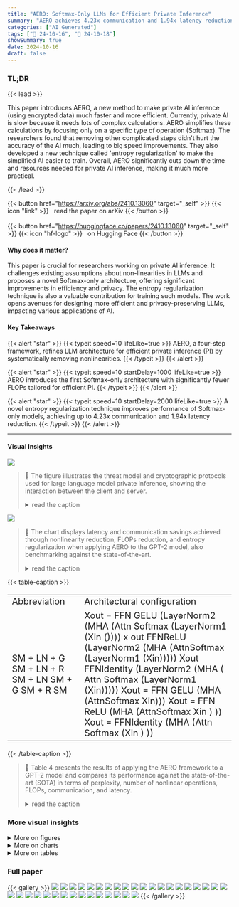 ```yaml
---
title: "AERO: Softmax-Only LLMs for Efficient Private Inference"
summary: "AERO achieves 4.23x communication and 1.94x latency reduction in private AI inference by developing a Softmax-only LLM architecture with novel entropy regularization."
categories: ["AI Generated"]
tags: ["🔖 24-10-16", "🤗 24-10-18"]
showSummary: true
date: 2024-10-16
draft: false
---
```


### TL;DR


{{< lead >}}

This paper introduces AERO, a new method to make private AI inference (using encrypted data) much faster and more efficient.  Currently, private AI is slow because it needs lots of complex calculations. AERO simplifies these calculations by focusing only on a specific type of operation (Softmax).  The researchers found that removing other complicated steps didn't hurt the accuracy of the AI much, leading to big speed improvements.  They also developed a new technique called 'entropy regularization' to make the simplified AI easier to train.  Overall, AERO significantly cuts down the time and resources needed for private AI inference, making it much more practical.

{{< /lead >}}


{{< button href="https://arxiv.org/abs/2410.13060" target="_self" >}}
{{< icon "link" >}} &nbsp; read the paper on arXiv
{{< /button >}}
<br><br>
{{< button href="https://huggingface.co/papers/2410.13060" target="_self" >}}
{{< icon "hf-logo" >}} &nbsp; on Hugging Face
{{< /button >}}

#### Why does it matter?
This paper is crucial for researchers working on private AI inference.  It challenges existing assumptions about non-linearities in LLMs and proposes a novel Softmax-only architecture, offering significant improvements in efficiency and privacy. The entropy regularization technique is also a valuable contribution for training such models.  The work opens avenues for designing more efficient and privacy-preserving LLMs, impacting various applications of AI.
#### Key Takeaways

{{< alert "star" >}}
{{< typeit speed=10 lifeLike=true >}} AERO, a four-step framework, refines LLM architecture for efficient private inference (PI) by systematically removing nonlinearities. {{< /typeit >}}
{{< /alert >}}

{{< alert "star" >}}
{{< typeit speed=10 startDelay=1000 lifeLike=true >}} AERO introduces the first Softmax-only architecture with significantly fewer FLOPs tailored for efficient PI. {{< /typeit >}}
{{< /alert >}}

{{< alert "star" >}}
{{< typeit speed=10 startDelay=2000 lifeLike=true >}} A novel entropy regularization technique improves performance of Softmax-only models, achieving up to 4.23x communication and 1.94x latency reduction. {{< /typeit >}}
{{< /alert >}}

------
#### Visual Insights



![](figures/figures_3_0.png)

> 🔼 The figure illustrates the threat model and cryptographic protocols used for large language model private inference, showing the interaction between the client and server.
> <details>
> <summary>read the caption</summary>
> Figure 2: An illustration of threat model and cryptographic protocols used for LLM private inference.
> </details>





![](charts/charts_2_0.png)

> 🔼 The chart displays latency and communication savings achieved through nonlinearity reduction, FLOPs reduction, and entropy regularization when applying AERO to the GPT-2 model, also benchmarking against the state-of-the-art.
> <details>
> <summary>read the caption</summary>
> Figure 1: Latency and communication savings through nonlinearity and FLOPs reduction steps when AERO is applied on GPT-2, and trained from scratch on CodeParrot dataset. Further, we benchmark AERO against the SOTA He & Hofmann (2024) at iso-latency points. See Table 4 for a detail analysis.
> </details>





{{< table-caption >}}
<br><table id='3' style='font-size:20px'><tr><td>Abbreviation</td><td>Architectural configuration</td></tr><tr><td>SM + LN + G SM + LN + R SM + LN SM + G SM + R SM</td><td>Xout = FFN GELU (LayerNorm2 (MHA (Attn Softmax (LayerNorm1 (Xin ()))) x out FFNReLU (LayerNorm2 (MHA (AttnSoftmax (LayerNorm1 (Xin))))) Xout FFNIdentity (LayerNorm2 (MHA ( Attn Softmax (LayerNorm1 (Xin))))) Xout = FFN GELU (MHA (AttnSoftmax Xin))) Xout = FFN ReLU (MHA (AttnSoftmax Xin ) )) Xout = FFNIdentity (MHA (Attn Softmax (Xin ) ))</td></tr></table>{{< /table-caption >}}

> 🔼 Table 4 presents the results of applying the AERO framework to a GPT-2 model and compares its performance against the state-of-the-art (SOTA) in terms of perplexity, number of nonlinear operations, FLOPs, communication, and latency.
> <details>
> <summary>read the caption</summary>
> Table 4: Results, and comparison against SOTA (He & Hofmann, 2024), when GPT-2 (L=12, H=12, d=768) model is trained from scratch on CodeParrot (Face) dataset with context length 128.
> </details>



### More visual insights

<details>
<summary>More on figures
</summary>


![](figures/figures_5_0.png)

> 🔼 Figure 4 shows the layerwise and global learnable negative slopes for leaky ReLU in the feed-forward network (FFN) of a LayerNorm-free GPT-2 model during training, demonstrating a convergence towards zero.
> <details>
> <summary>read the caption</summary>
> Figure 4: Learnable negative slope for leaky ReLU in the FFN of LN-free GPT-2. (a) Layerwise slopes and (b) global slope, both converge toward zero during training, indicating a preference for zero negative slope in LN-free architectures.
> </details>



![](figures/figures_7_0.png)

> 🔼 The figure shows the layerwise mean entropy across different layers in a softmax only GPT-2 model trained with weight normalization, spectral normalization, or scaled FFN outputs.
> <details>
> <summary>read the caption</summary>
> Figure 7: Mitigating entropy collapse in the deeper layers of a softmax-only GPT-2 model by employing weight or spectral normalization in FFN, or by appropriately scaling FFN block outputs.
> </details>



![](figures/figures_8_0.png)

> 🔼 Figure 8 illustrates the four-step AERO framework for optimizing transformer-based LLMs for private inference by reducing nonlinearities and FLOPs, and incorporating entropy regularization.
> <details>
> <summary>read the caption</summary>
> Figure 8: Overview of the proposed AERO method for reducing nonlinearities and FLOPs in transformer-based LLMs for efficient PI. The bottom of the figure shows the evolution of entropy in the attention mechanism and its distribution across attention heads.
> </details>



![](figures/figures_21_0.png)

> 🔼 Figure 1 shows the latency and communication savings achieved by applying AERO to GPT-2, trained from scratch on the CodeParrot dataset, and compared against the state-of-the-art.
> <details>
> <summary>read the caption</summary>
> Figure 1: Latency and communication savings through nonlinearity and FLOPs reduction steps when AERO is applied on GPT-2, and trained from scratch on CodeParrot dataset. Further, we benchmark AERO against the SOTA He & Hofmann (2024) at iso-latency points. See Table 4 for a detail analysis.
> </details>



</details>



<details>
<summary>More on charts
</summary>


![](charts/charts_4_0.png "🔼 Figure 3: (a) The fraction of attention heads distributed across different entropy ranges, and (b) evaluation loss for GPT-2 (small) models with fewer nonlinearities, when trained from scratch on CodeParrot dataset.")

> 🔼 Figure 3 shows the headwise entropy distribution and the loss curve for GPT-2 small models trained with different nonlinearity configurations.
> <details>
> <summary>read the caption</summary>
> Figure 3: (a) The fraction of attention heads distributed across different entropy ranges, and (b) evaluation loss for GPT-2 (small) models with fewer nonlinearities, when trained from scratch on CodeParrot dataset.
> </details>


![](charts/charts_5_0.png "🔼 Figure 1: Latency and communication savings through nonlinearity and FLOPs reduction steps when AERO is applied on GPT-2, and trained from scratch on CodeParrot dataset. Further, we benchmark AERO against the SOTA He & Hofmann (2024) at iso-latency points. See Table 4 for a detail analysis.")

> 🔼 The chart displays the latency and communication reductions achieved by AERO at different stages of optimization, benchmarked against the state-of-the-art.
> <details>
> <summary>read the caption</summary>
> Figure 1: Latency and communication savings through nonlinearity and FLOPs reduction steps when AERO is applied on GPT-2, and trained from scratch on CodeParrot dataset. Further, we benchmark AERO against the SOTA He & Hofmann (2024) at iso-latency points. See Table 4 for a detail analysis.
> </details>


![](charts/charts_6_0.png "🔼 Figure 1: Latency and communication savings through nonlinearity and FLOPs reduction steps when AERO is applied on GPT-2, and trained from scratch on CodeParrot dataset. Further, we benchmark AERO against the SOTA He & Hofmann (2024) at iso-latency points. See Table 4 for a detail analysis.")

> 🔼 The chart displays latency and communication savings achieved by applying AERO to GPT-2, and compares its performance against the state-of-the-art.
> <details>
> <summary>read the caption</summary>
> Figure 1: Latency and communication savings through nonlinearity and FLOPs reduction steps when AERO is applied on GPT-2, and trained from scratch on CodeParrot dataset. Further, we benchmark AERO against the SOTA He & Hofmann (2024) at iso-latency points. See Table 4 for a detail analysis.
> </details>


![](charts/charts_9_0.png "🔼 Figure 9: While normalizing weights or scaling outputs in the FFN of Softmax-only (GPT-2) model prevents entropy collapse, our proposed entropy regularization effectively mitigates entropic overload.")

> 🔼 The chart displays the percentage of attention heads distributed across different entropy ranges for various Softmax-only model configurations, highlighting the effectiveness of entropy regularization in preventing entropic overload.
> <details>
> <summary>read the caption</summary>
> Figure 9: While normalizing weights or scaling outputs in the FFN of Softmax-only (GPT-2) model prevents entropy collapse, our proposed entropy regularization effectively mitigates entropic overload.
> </details>


![](charts/charts_10_0.png "🔼 Figure 1: Latency and communication savings through nonlinearity and FLOPs reduction steps when AERO is applied on GPT-2, and trained from scratch on CodeParrot dataset. Further, we benchmark AERO against the SOTA He & Hofmann (2024) at iso-latency points. See Table 4 for a detail analysis.")

> 🔼 The chart displays the latency and communication savings achieved by applying AERO to GPT-2, trained on the CodeParrot dataset, and compares its performance against the state-of-the-art at iso-latency points.
> <details>
> <summary>read the caption</summary>
> Figure 1: Latency and communication savings through nonlinearity and FLOPs reduction steps when AERO is applied on GPT-2, and trained from scratch on CodeParrot dataset. Further, we benchmark AERO against the SOTA He & Hofmann (2024) at iso-latency points. See Table 4 for a detail analysis.
> </details>


![](charts/charts_10_1.png "🔼 Figure 10: Headwise entropy distribution in the SM(t) + ScFuFFN GPT-2 model (L=12, H=12, d=768) when entropy regularization is applied with varying threshold margin, controlled by hyperparameter γ.")

> 🔼 The figure shows the headwise entropy distribution in the Softmax-only GPT-2 model with entropy regularization applied using varying threshold margins controlled by the hyperparameter γ.
> <details>
> <summary>read the caption</summary>
> Figure 10: Headwise entropy distribution in the SM(t) + ScFuFFN GPT-2 model (L=12, H=12, d=768) when entropy regularization is applied with varying threshold margin, controlled by hyperparameter γ.
> </details>


![](charts/charts_23_0.png "🔼 Figure 1: Latency and communication savings through nonlinearity and FLOPs reduction steps when AERO is applied on GPT-2, and trained from scratch on CodeParrot dataset. Further, we benchmark AERO against the SOTA He & Hofmann (2024) at iso-latency points. See Table 4 for a detail analysis.")

> 🔼 The chart illustrates the latency and communication savings achieved by applying AERO to GPT-2, along with a comparison against state-of-the-art methods at iso-latency points.
> <details>
> <summary>read the caption</summary>
> Figure 1: Latency and communication savings through nonlinearity and FLOPs reduction steps when AERO is applied on GPT-2, and trained from scratch on CodeParrot dataset. Further, we benchmark AERO against the SOTA He & Hofmann (2024) at iso-latency points. See Table 4 for a detail analysis.
> </details>


![](charts/charts_24_0.png "🔼 Figure 12: Evolution of Layerwise entropy when GPT-2 (L=12, H=12, d=768) models with various nonlinearity configurations are trained from scratch on CodeParrot dataset.")

> 🔼 The chart displays the evolution of layerwise entropy across different GPT-2 model configurations with varying nonlinearities during training.
> <details>
> <summary>read the caption</summary>
> Figure 12: Evolution of Layerwise entropy when GPT-2 (L=12, H=12, d=768) models with various nonlinearity configurations are trained from scratch on CodeParrot dataset.
> </details>


![](charts/charts_24_1.png "🔼 Figure 12: Evolution of Layerwise entropy when GPT-2 (L=12, H=12, d=768) models with various nonlinearity configurations are trained from scratch on CodeParrot dataset.")

> 🔼 The chart displays the evolution of layer-wise entropy in GPT-2 models with different nonlinearity configurations during training on the CodeParrot dataset.
> <details>
> <summary>read the caption</summary>
> Figure 12: Evolution of Layerwise entropy when GPT-2 (L=12, H=12, d=768) models with various nonlinearity configurations are trained from scratch on CodeParrot dataset.
> </details>


![](charts/charts_24_2.png "🔼 Figure 12: Evolution of Layerwise entropy when GPT-2 (L=12, H=12, d=768) models with various nonlinearity configurations are trained from scratch on CodeParrot dataset.")

> 🔼 The chart displays the layerwise mean entropy evolution across various GPT-2 model configurations trained on the CodeParrot dataset during different stages of training.
> <details>
> <summary>read the caption</summary>
> Figure 12: Evolution of Layerwise entropy when GPT-2 (L=12, H=12, d=768) models with various nonlinearity configurations are trained from scratch on CodeParrot dataset.
> </details>


![](charts/charts_24_3.png "🔼 Figure 12: Evolution of Layerwise entropy when GPT-2 (L=12, H=12, d=768) models with various nonlinearity configurations are trained from scratch on CodeParrot dataset.")

> 🔼 The chart displays the evolution of layerwise entropy for different GPT-2 model configurations during training on the CodeParrot dataset.
> <details>
> <summary>read the caption</summary>
> Figure 12: Evolution of Layerwise entropy when GPT-2 (L=12, H=12, d=768) models with various nonlinearity configurations are trained from scratch on CodeParrot dataset.
> </details>


![](charts/charts_24_4.png "🔼 Figure 12: Evolution of Layerwise entropy when GPT-2 (L=12, H=12, d=768) models with various nonlinearity configurations are trained from scratch on CodeParrot dataset.")

> 🔼 The chart displays the evolution of layerwise entropy across different GPT-2 model configurations with varying nonlinearities during training on the CodeParrot dataset.
> <details>
> <summary>read the caption</summary>
> Figure 12: Evolution of Layerwise entropy when GPT-2 (L=12, H=12, d=768) models with various nonlinearity configurations are trained from scratch on CodeParrot dataset.
> </details>


![](charts/charts_24_5.png "🔼 Figure 12: Evolution of Layerwise entropy when GPT-2 (L=12, H=12, d=768) models with various nonlinearity configurations are trained from scratch on CodeParrot dataset.")

> 🔼 The chart displays the evolution of layerwise entropy across different GPT-2 model configurations with varying nonlinearities during training.
> <details>
> <summary>read the caption</summary>
> Figure 12: Evolution of Layerwise entropy when GPT-2 (L=12, H=12, d=768) models with various nonlinearity configurations are trained from scratch on CodeParrot dataset.
> </details>


![](charts/charts_25_0.png "🔼 Figure 1: Latency and communication savings through nonlinearity and FLOPs reduction steps when AERO is applied on GPT-2, and trained from scratch on CodeParrot dataset. Further, we benchmark AERO against the SOTA He & Hofmann (2024) at iso-latency points. See Table 4 for a detail analysis.")

> 🔼 The chart displays the latency and communication savings achieved by applying AERO to GPT-2 model, comparing its performance against the state-of-the-art methods at iso-latency points.
> <details>
> <summary>read the caption</summary>
> Figure 1: Latency and communication savings through nonlinearity and FLOPs reduction steps when AERO is applied on GPT-2, and trained from scratch on CodeParrot dataset. Further, we benchmark AERO against the SOTA He & Hofmann (2024) at iso-latency points. See Table 4 for a detail analysis.
> </details>


![](charts/charts_25_1.png "🔼 Figure 1: Latency and communication savings through nonlinearity and FLOPs reduction steps when AERO is applied on GPT-2, and trained from scratch on CodeParrot dataset. Further, we benchmark AERO against the SOTA He & Hofmann (2024) at iso-latency points. See Table 4 for a detail analysis.")

> 🔼 The chart displays the latency and communication savings achieved by applying AERO to GPT-2 model trained on CodeParrot dataset, comparing against the state-of-the-art He & Hofmann (2024) at iso-latency points.
> <details>
> <summary>read the caption</summary>
> Figure 1: Latency and communication savings through nonlinearity and FLOPs reduction steps when AERO is applied on GPT-2, and trained from scratch on CodeParrot dataset. Further, we benchmark AERO against the SOTA He & Hofmann (2024) at iso-latency points. See Table 4 for a detail analysis.
> </details>


![](charts/charts_27_0.png "🔼 Figure 1: Latency and communication savings through nonlinearity and FLOPs reduction steps when AERO is applied on GPT-2, and trained from scratch on CodeParrot dataset. Further, we benchmark AERO against the SOTA He & Hofmann (2024) at iso-latency points. See Table 4 for a detail analysis.")

> 🔼 The chart displays the latency and communication reduction achieved by applying AERO on GPT-2 model trained on CodeParrot dataset, along with a comparison against the state-of-the-art.
> <details>
> <summary>read the caption</summary>
> Figure 1: Latency and communication savings through nonlinearity and FLOPs reduction steps when AERO is applied on GPT-2, and trained from scratch on CodeParrot dataset. Further, we benchmark AERO against the SOTA He & Hofmann (2024) at iso-latency points. See Table 4 for a detail analysis.
> </details>


![](charts/charts_28_0.png "🔼 Figure 16: Head-wise entropy distribution in the Softmax-only GPT-2 model (L=12, H=12, d=768) with earlier FFNs intact and deeper FFNs pruned, trained from scratch on the CodeParrot dataset.")

> 🔼 The chart displays the headwise entropy distribution in the Softmax-only GPT-2 model with varying numbers of pruned deeper FFNs, illustrating the impact of FFN pruning on entropy.
> <details>
> <summary>read the caption</summary>
> Figure 16: Head-wise entropy distribution in the Softmax-only GPT-2 model (L=12, H=12, d=768) with earlier FFNs intact and deeper FFNs pruned, trained from scratch on the CodeParrot dataset.
> </details>


![](charts/charts_29_0.png "🔼 Figure 6: Training collapses in softmax-only GPT-2 model.")

> 🔼 The chart displays the rapid increase in NaN values and the entropy distribution across layers of a Softmax-only GPT-2 model during training, highlighting training instability issues.
> <details>
> <summary>read the caption</summary>
> Figure 6: Training collapses in softmax-only GPT-2 model.
> </details>


![](charts/charts_29_1.png "🔼 Figure 12: Evolution of Layerwise entropy when GPT-2 (L=12, H=12, d=768) models with various nonlinearity configurations are trained from scratch on CodeParrot dataset.")

> 🔼 The chart displays the evolution of layer-wise entropy for different GPT-2 model configurations during training, highlighting the impact of various nonlinearities.
> <details>
> <summary>read the caption</summary>
> Figure 12: Evolution of Layerwise entropy when GPT-2 (L=12, H=12, d=768) models with various nonlinearity configurations are trained from scratch on CodeParrot dataset.
> </details>


![](charts/charts_29_2.png "🔼 Figure 12: Evolution of Layerwise entropy when GPT-2 (L=12, H=12, d=768) models with various nonlinearity configurations are trained from scratch on CodeParrot dataset.")

> 🔼 The chart displays the evolution of layerwise entropy across various GPT-2 model configurations with different nonlinearities during training.
> <details>
> <summary>read the caption</summary>
> Figure 12: Evolution of Layerwise entropy when GPT-2 (L=12, H=12, d=768) models with various nonlinearity configurations are trained from scratch on CodeParrot dataset.
> </details>


![](charts/charts_29_3.png "🔼 Figure 12: Evolution of Layerwise entropy when GPT-2 (L=12, H=12, d=768) models with various nonlinearity configurations are trained from scratch on CodeParrot dataset.")

> 🔼 The chart displays the evolution of layerwise entropy across different GPT-2 model configurations during training.
> <details>
> <summary>read the caption</summary>
> Figure 12: Evolution of Layerwise entropy when GPT-2 (L=12, H=12, d=768) models with various nonlinearity configurations are trained from scratch on CodeParrot dataset.
> </details>


![](charts/charts_29_4.png "🔼 Figure 1: Latency and communication savings through nonlinearity and FLOPs reduction steps when AERO is applied on GPT-2, and trained from scratch on CodeParrot dataset. Further, we benchmark AERO against the SOTA He & Hofmann (2024) at iso-latency points. See Table 4 for a detail analysis.")

> 🔼 The chart displays the latency and communication reductions achieved by AERO at different stages of optimization compared to the state-of-the-art.
> <details>
> <summary>read the caption</summary>
> Figure 1: Latency and communication savings through nonlinearity and FLOPs reduction steps when AERO is applied on GPT-2, and trained from scratch on CodeParrot dataset. Further, we benchmark AERO against the SOTA He & Hofmann (2024) at iso-latency points. See Table 4 for a detail analysis.
> </details>


![](charts/charts_30_0.png "🔼 Figure 18. Headwise entropy distribution in the SM(t) + ScFuFFN GPT-2 model (L=12, H=12, d=768) when entropy regularization is applied with varying threshold margin, controlled by hyperparameter γ.")

> 🔼 The chart shows the impact of the hyperparameter γ on the headwise entropy distribution in the Softmax-only GPT-2 model with entropy regularization.
> <details>
> <summary>read the caption</summary>
> Figure 18. Headwise entropy distribution in the SM(t) + ScFuFFN GPT-2 model (L=12, H=12, d=768) when entropy regularization is applied with varying threshold margin, controlled by hyperparameter γ.
> </details>


![](charts/charts_30_1.png "🔼 Figure 12: Evolution of Layerwise entropy when GPT-2 (L=12, H=12, d=768) models with various nonlinearity configurations are trained from scratch on CodeParrot dataset.")

> 🔼 The chart displays the evolution of layer-wise entropy in GPT-2 models with different nonlinearities during training on the CodeParrot dataset.
> <details>
> <summary>read the caption</summary>
> Figure 12: Evolution of Layerwise entropy when GPT-2 (L=12, H=12, d=768) models with various nonlinearity configurations are trained from scratch on CodeParrot dataset.
> </details>


![](charts/charts_30_2.png "🔼 Figure 12: Evolution of Layerwise entropy when GPT-2 (L=12, H=12, d=768) models with various nonlinearity configurations are trained from scratch on CodeParrot dataset.")

> 🔼 The chart displays the evolution of layer-wise entropy across different GPT-2 model configurations trained without non-linearities on the CodeParrot dataset.
> <details>
> <summary>read the caption</summary>
> Figure 12: Evolution of Layerwise entropy when GPT-2 (L=12, H=12, d=768) models with various nonlinearity configurations are trained from scratch on CodeParrot dataset.
> </details>


![](charts/charts_30_3.png "🔼 Figure 12: Evolution of Layerwise entropy when GPT-2 (L=12, H=12, d=768) models with various nonlinearity configurations are trained from scratch on CodeParrot dataset.")

> 🔼 The chart displays the mean entropy evolution across layers of GPT-2 models trained from scratch with different nonlinearity configurations on the CodeParrot dataset.
> <details>
> <summary>read the caption</summary>
> Figure 12: Evolution of Layerwise entropy when GPT-2 (L=12, H=12, d=768) models with various nonlinearity configurations are trained from scratch on CodeParrot dataset.
> </details>


![](charts/charts_30_4.png "🔼 Figure 12: Evolution of Layerwise entropy when GPT-2 (L=12, H=12, d=768) models with various nonlinearity configurations are trained from scratch on CodeParrot dataset.")

> 🔼 The chart displays the evolution of layerwise entropy across different GPT-2 model configurations with varying nonlinearities during training.
> <details>
> <summary>read the caption</summary>
> Figure 12: Evolution of Layerwise entropy when GPT-2 (L=12, H=12, d=768) models with various nonlinearity configurations are trained from scratch on CodeParrot dataset.
> </details>


![](charts/charts_32_0.png "🔼 Figure 1: Latency and communication savings through nonlinearity and FLOPs reduction steps when AERO is applied on GPT-2, and trained from scratch on CodeParrot dataset. Further, we benchmark AERO against the SOTA He & Hofmann (2024) at iso-latency points. See Table 4 for a detail analysis.")

> 🔼 The chart displays the latency and communication reduction achieved by AERO across various stages of optimization, comparing its performance against the state-of-the-art.
> <details>
> <summary>read the caption</summary>
> Figure 1: Latency and communication savings through nonlinearity and FLOPs reduction steps when AERO is applied on GPT-2, and trained from scratch on CodeParrot dataset. Further, we benchmark AERO against the SOTA He & Hofmann (2024) at iso-latency points. See Table 4 for a detail analysis.
> </details>


![](charts/charts_33_0.png "🔼 Figure 21: FLOPs breakdown in Pythia models for a single forward pass: Similar to GPT-2 models (see Figure 20), FLOPs are dominated by FFN operations up to a context length of 4K, except for smaller models where FFN operations dominate up to 2K (Percentage on top of each bar represents the proportion of FFN FLOPs).")

> 🔼 The chart displays the distribution of FLOPs between attention and FFN sub-blocks in Pythia models across different context lengths.
> <details>
> <summary>read the caption</summary>
> Figure 21: FLOPs breakdown in Pythia models for a single forward pass: Similar to GPT-2 models (see Figure 20), FLOPs are dominated by FFN operations up to a context length of 4K, except for smaller models where FFN operations dominate up to 2K (Percentage on top of each bar represents the proportion of FFN FLOPs).
> </details>


</details>



<details>
<summary>More on tables
</summary>


{{< table-caption >}}
<table id='12' style='font-size:14px'><tr><td></td><td>WNorm</td><td>SNorm</td><td>Scaled</td></tr><tr><td>Eval PPL</td><td>3.640</td><td>3.624</td><td>3.478</td></tr></table>{{< /table-caption >}}
> 🔼 {{ table.description }}
> <details>
> <summary>read the caption</summary>
> {{ table.caption }}
> </details>


> Table 4 presents the results of applying the AERO framework to the GPT-2 language model, comparing its performance against the state-of-the-art (SOTA) in terms of perplexity (PPL), number of nonlinear operations, FLOPs, communication (Comm.), and latency (Lat.).


{{< table-caption >}}
<table id='2' style='font-size:16px'><tr><td rowspan="2">Network Arch.</td><td rowspan="2">PPL</td><td rowspan="2"></td><td rowspan="2">#Nonlinear Ops</td><td colspan="2">#FLOPs</td><td rowspan="2">Comm. (GB)</td><td rowspan="2">Lat. (min.)</td><td colspan="2">Savings</td></tr><tr><td>FFN</td><td>Attn.</td><td>Comm.</td><td>Lat.</td></tr><tr><td rowspan="2">Baseline</td><td>SM + LN + G</td><td>2.69</td><td>SM:144 x R 128x128 LN:24 x R128x768 G:12 x R128x3072</td><td>14.5B</td><td>7.7B</td><td>25.32</td><td>8.21</td><td>1x</td><td>1x</td></tr><tr><td>SM + LN + R</td><td>2.76</td><td>SM:144 X R 128x128 LN:24 x R 128x768 R:12 x R128x3072</td><td>14.5B</td><td>7.7B</td><td>9.44</td><td>6.06</td><td>2.68x</td><td>1.35x</td></tr><tr><td rowspan="3">SOTA</td><td>SM + ScFFN</td><td>4.00</td><td>SM:144 x R128x128 LN: 1 xR128x768</td><td>14.5B</td><td>3.9B</td><td>6.83</td><td>5.31</td><td>3.71x</td><td>1.55x</td></tr><tr><td>SM + ScFuFFN</td><td>3.97</td><td>SM:144xR128x128 LN: 1 xR128x 768</td><td>1.8B</td><td>3.9B</td><td>6.31</td><td>4.50</td><td>4.00x</td><td>1.82x</td></tr><tr><td>SM + ScFuFFNi1</td><td>4.00</td><td>SM:144 xR128x128 R128x768 LN: 1 x</td><td>1.2B</td><td>3.9B</td><td>6.30</td><td>4.44</td><td>4.00x</td><td>1.85x</td></tr><tr><td rowspan="5">AERO</td><td>SM + ScFFN</td><td>3.50</td><td>SM:144 X R 128x128</td><td>14.5B</td><td>7.7B</td><td>6.95</td><td>5.68</td><td>3.64x</td><td>1.45x</td></tr><tr><td>SM + ScFuFFN</td><td>3.48</td><td>SM:144 X R 128x128</td><td>1.8B</td><td>7.7B</td><td>6.43</td><td>4.76</td><td>3.94x</td><td>1.72x</td></tr><tr><td>SM + ScFuFFNie</td><td>3.54</td><td>SM:144 x R 128x128</td><td>0.9B</td><td>7.7B</td><td>6.29</td><td>4.23</td><td>4.00x</td><td>1.94x</td></tr><tr><td>EReg(SM(t) + ScFuFFN)</td><td>3.21</td><td>SM:144 x R 128x128</td><td>1.8B</td><td>7.7B</td><td>6.43</td><td>4.76</td><td>3.94x</td><td>1.72x</td></tr><tr><td>EReg(SM(t) + ScFuFFNie)</td><td>3.25</td><td>SM:144 x R 128x128</td><td>0.9B</td><td>7.7B</td><td>6.29</td><td>4.23</td><td>4.00x</td><td>1.94x</td></tr></table>{{< /table-caption >}}
> 🔼 {{ table.description }}
> <details>
> <summary>read the caption</summary>
> {{ table.caption }}
> </details>


> Table 4 presents the results of applying the AERO framework to a GPT-2 model, comparing its performance against the state-of-the-art (SOTA) in terms of perplexity (PPL), number of nonlinear operations, FLOPs, communication, and latency.


{{< table-caption >}}
<br><table id='2' style='font-size:16px'><tr><td>入: Regularization</td><td>Inputs: attentions: List of attention matrices, 日(L, H)= reg_threshold_weights, T: Sequence length, loss weightage, Y: Hyper-parameter for Tolerance margin</td></tr><tr><td>Output: 1:</td><td>Ltotal: Total loss including entropy regularization</td></tr><tr><td></td><td>Lentropy ← 0</td></tr><tr><td></td><td></td></tr><tr><td>2: Emax</td><td>← log(T) ▷ Theoretical maximum value of entropy</td></tr><tr><td>3:</td><td>Tolmargin ← YEmax ▷ Tolerance margin is set as a small fraction of Emax for each layer 1 in layers do</td></tr><tr><td>4: 5:</td><td>Llayer ← 0</td></tr><tr><td>6:</td><td>A(t) ← attentions[2] ▷ Attention matrix with learnable temperature for each query position</td></tr><tr><td></td><td>1 ET=1 �T=1 Aij (t) log(Aij (t)) ▷ Compute entropy, averaged over query length E(t) ← - T</td></tr><tr><td>7:</td><td></td></tr><tr><td>8: 9:</td><td>for each head h in heads do E(l,h) ← Slice(E(t), ん) ▷ Entropy for head h</td></tr><tr><td></td><td>�(l,h) ← Slice(O(L, H), ん) ▷ Learnable threshold weight head h</td></tr><tr><td>10: 11:</td><td>S(l,h) ← E(l,h) (t) - �(l,h) Emax ▷ Deviation from head-specific threshold</td></tr><tr><td>12:</td><td>penalty(l,h) ← (8(l,h))21 (|8(l,h)| > Tolmargin) ▷ Penalize iff deviation exceeds Tolerance</td></tr><tr><td>13:</td><td>Llayer ← Llayer + penalty (l,h)</td></tr><tr><td>14:</td><td>end for Llayer</td></tr><tr><td>15:</td><td>Llayer ← num heads</td></tr><tr><td>16:</td><td>▷ Average over heads Lentropy Lentropy + Llayer</td></tr><tr><td>17:</td><td>end for Lentropy Lentropy</td></tr><tr><td>18:</td><td>Average over layers ▷</td></tr><tr><td>19:</td><td>len(attentions)</td></tr><tr><td></td><td>Ltotal ← LCE + XLentropy</td></tr><tr><td>20:</td><td>return Ltotal</td></tr></table>{{< /table-caption >}}
> 🔼 {{ table.description }}
> <details>
> <summary>read the caption</summary>
> {{ table.caption }}
> </details>


> Table 4 presents the results achieved by applying AERO on GPT-2 and compares its performance against the state-of-the-art (SOTA) in terms of perplexity (PPL), number of non-linear operations, FLOPs count, communication, and latency.


{{< table-caption >}}
<table id='4' style='font-size:14px'><tr><td rowspan="2" colspan="2">Network Arch.</td><td rowspan="2">PPL</td><td rowspan="2">#Nonlinear Ops</td><td colspan="2">#FLOPs</td><td rowspan="2">Comm. (GB)</td><td rowspan="2">Lat. (min.)</td><td colspan="2">Savings</td></tr><tr><td>FFN</td><td>Attn.</td><td>Comm.</td><td>Lat.</td></tr><tr><td rowspan="2">Baseline</td><td>SM + LN + G</td><td>2.35</td><td>SM:144 X R256x256 LN:24 x R256x768 G:12 X R256x3072</td><td>29.0B</td><td>16.3B</td><td>58.51</td><td>16.57</td><td>1x</td><td>1x</td></tr><tr><td>SM + LN + R</td><td>2.41</td><td>SM:144 x R256x256 LN:24 x R256x768 R:12 x IR256x3072</td><td>29.0B</td><td>16.3B</td><td>26.73</td><td>12.59</td><td>2.19x</td><td>1.32x</td></tr><tr><td rowspan="2">SOTA</td><td>SM + ScFFN</td><td>3.47</td><td>SM:144 X R256x256 1xR256x768 LN:</td><td>29.0B</td><td>8.5B</td><td>21.52</td><td>11.42</td><td>2.72x</td><td>1.45x</td></tr><tr><td>SM + ScFuFFN</td><td>NaNs</td><td>R256x768 SM:144x R256x256 LN: 1 x</td><td>3.6B</td><td>8.5B</td><td>20.48</td><td>10.14</td><td>2.86x</td><td>1.63x</td></tr><tr><td rowspan="5">AERO</td><td>SM + ScFFN</td><td>3.04</td><td>SM:144 x R256x256</td><td>29.0B</td><td>16.3B</td><td>21.77</td><td>11.91</td><td>2.69x</td><td>1.39x</td></tr><tr><td>SM + ScFuFFN</td><td>3.03</td><td>SM:144 x R256x256</td><td>3.6B</td><td>16.3B</td><td>20.72</td><td>10.45</td><td>2.82x</td><td>1.59x</td></tr><tr><td>SM + ScFuFFNie</td><td>3.08</td><td>SM:144x R256x256</td><td>1.8B</td><td>16.3B</td><td>20.59</td><td>10.32</td><td>2.84x</td><td>1.61x</td></tr><tr><td>EReg(SM(t) + ScFuFFN)</td><td>2.92</td><td>SM:144 x R256x256</td><td>3.6B</td><td>16.3B</td><td>20.72</td><td>10.45</td><td>2.82x</td><td>1.59x</td></tr><tr><td>EReg(SM(t) + ScFuFFNi6)</td><td>2.97</td><td>SM:144 x R256x256</td><td>1.8B</td><td>16.3B</td><td>20.59</td><td>10.32</td><td>2.84x</td><td>1.61x</td></tr></table>{{< /table-caption >}}
> 🔼 {{ table.description }}
> <details>
> <summary>read the caption</summary>
> {{ table.caption }}
> </details>


> Table 5 presents a detailed analysis of latency and communication savings achieved by applying AERO to GPT-2 with 256 input tokens, also comparing its performance against SOTA.


{{< table-caption >}}
<table id='7' style='font-size:14px'><tr><td rowspan="2">Network Arch.</td><td rowspan="2">PPL</td><td rowspan="2">#Nonlinear Ops</td><td rowspan="2"></td><td colspan="2">#FLOPs</td><td rowspan="2">Comm. (GB)</td><td rowspan="2">Lat. (min.)</td><td colspan="2">Savings</td></tr><tr><td>FFN</td><td>Attn.</td><td>Comm.</td><td>Lat.</td></tr><tr><td rowspan="2">SM + LN + G Baseline</td><td></td><td>2.56</td><td>SM:216 x R128x128 LN:36 x R128x768 G:18 X IR128x3072</td><td>21.7B</td><td>11.6B</td><td>37.17</td><td>10.77</td><td>1x</td><td>1x</td></tr><tr><td>SM + LN + R</td><td>2.63</td><td>SM:216 X R128x128 LN:36 x R128x768 R:18 x IR128x3072</td><td>21.7B</td><td>11.6B</td><td>13.34</td><td>8.04</td><td>2.79x</td><td>1.34x</td></tr><tr><td>SOTA</td><td>SM + ScFFN</td><td>NaNs</td><td>R128x768 SM:216 x R128x128 LN: 1 x</td><td>21.7B</td><td>5.9B</td><td>9.39</td><td>6.75</td><td>3.96x</td><td>1.60x</td></tr><tr><td rowspan="5">AERO</td><td>SM + ScFFN</td><td>3.26</td><td>SM:216 x R128x128</td><td>21.7B</td><td>11.6B</td><td>9.62</td><td>7.23</td><td>3.86x</td><td>1.49x</td></tr><tr><td>SM + ScFuFFN</td><td>3.24</td><td>SM:216 x R128x128</td><td>2.7B</td><td>11.6B</td><td>8.83</td><td>6.07</td><td>4.21x</td><td>1.77x</td></tr><tr><td>SM + ScFuFFNi4</td><td>3.27</td><td>SM:216 x R 128x 128</td><td>2.1B</td><td>11.6B</td><td>8.79</td><td>5.85</td><td>4.23x</td><td>1.84x</td></tr><tr><td>EReg(SM(t) + ScFuFFN)</td><td>3.13</td><td>SM:216 x R128x128</td><td>2.7B</td><td>11.6B</td><td>8.83</td><td>6.07</td><td>4.21x</td><td>1.77x</td></tr><tr><td>EReg(SM(t) + ScFuFFNi4)</td><td>3.17</td><td>SM:216 x R128x128</td><td>2.1B</td><td>11.6B</td><td>8.79</td><td>5.85</td><td>4.23x</td><td>1.84x</td></tr></table>{{< /table-caption >}}
> 🔼 {{ table.description }}
> <details>
> <summary>read the caption</summary>
> {{ table.caption }}
> </details>


> Table 4 presents the results of the AERO framework on GPT-2 model with 12 layers, comparing its performance against the state-of-the-art (SOTA) in terms of perplexity (PPL), number of non-linear operations, FLOPs, communication, and latency.


{{< table-caption >}}
<table id='2' style='font-size:14px'><tr><td rowspan="2" colspan="2">Network Arch.</td><td colspan="3">Eval PPL</td><td rowspan="2">#Nonlinear Ops</td><td colspan="2">#FLOPs</td><td rowspan="2">Comm. (GB)</td><td rowspan="2">Lat. (min.)</td></tr><tr><td>1.2B</td><td>2.4B</td><td>4.8B</td><td>FFN</td><td>Attn.</td></tr><tr><td rowspan="2">Baseline</td><td>SM + LN + G</td><td>25.71</td><td>23.32</td><td>21.29</td><td>SM:144 x R512x512 LN:24 x R512x768 G:12 x IR512x3072</td><td>58.0B</td><td>36.2B</td><td>145.24</td><td>30.74</td></tr><tr><td>SM + LN + R</td><td>26.06</td><td>23.55</td><td>21.58</td><td>SM:144 x R512x512 LN:24 x R512x768 R:12 x IR512x3072</td><td>58.0B</td><td>36.2B</td><td>81.71</td><td>23.54</td></tr><tr><td>SOTA</td><td>SM + ScFFN</td><td>NaNs</td><td>NaNs</td><td>NaNs</td><td>SM:144 x R512x512 LN: 1 X R512x768</td><td>58.0B</td><td>19.3B</td><td>72.10</td><td>21.56</td></tr><tr><td rowspan="5">AERO</td><td>SM + ScFFN</td><td>33.91</td><td>31.12</td><td>28.89</td><td>SM:144 x R512x512</td><td>58.0B</td><td>36.2B</td><td>71.76</td><td>21.51</td></tr><tr><td>SM + ScFuFFN</td><td>33.77</td><td>30.82</td><td>28.59</td><td>SM:144 x R512x512</td><td>7.3B</td><td>36.2B</td><td>69.68</td><td>19.44</td></tr><tr><td>SM + ScFuFFNi1</td><td>34.16</td><td>31.23</td><td>29.69</td><td>SM:144 x R512x512</td><td>6.6B</td><td>36.2B</td><td>69.64</td><td>19.11</td></tr><tr><td>EReg(SM(t) + ScFuFFN)</td><td>31.54</td><td>28.70</td><td>26.55</td><td>SM:144 X R512x512</td><td>7.3B</td><td>36.2B</td><td>69.68</td><td>19.44</td></tr><tr><td>EReg(SM(t) + ScFuFFNi1)</td><td>31.75</td><td>28.93</td><td>26.74</td><td>SM:144 x R512x512</td><td>6.6B</td><td>36.2B</td><td>69.64</td><td>19.11</td></tr></table>{{< /table-caption >}}
> 🔼 {{ table.description }}
> <details>
> <summary>read the caption</summary>
> {{ table.caption }}
> </details>


> Table 7 presents the results and comparisons of AERO against SOTA on Languini dataset with context length of 512, showing the performance in terms of perplexity, the number of non-linear operations, FLOPs, communication, and latency.


{{< table-caption >}}
<table id='6' style='font-size:16px'><tr><td></td><td colspan="2">T=128</td><td colspan="2">T=256</td></tr><tr><td></td><td>Eval PPL</td><td>+△(%)</td><td>Eval PPL</td><td>+△(%)</td></tr><tr><td>SM+LN+G</td><td>3.512</td><td>0.00</td><td>3.054</td><td>0.00</td></tr><tr><td>SM+LN+R</td><td>3.590</td><td>2.22</td><td>3.107</td><td>1.73</td></tr><tr><td>SM+LN</td><td>4.445</td><td>26.56</td><td>3.836</td><td>25.60</td></tr><tr><td>SM+G</td><td>4.086</td><td>16.35</td><td>3.570</td><td>16.87</td></tr><tr><td>SM+R</td><td>3.736</td><td>6.36</td><td>3.273</td><td>7.17</td></tr></table>{{< /table-caption >}}
> 🔼 {{ table.description }}
> <details>
> <summary>read the caption</summary>
> {{ table.caption }}
> </details>


> Table 4 presents the results of applying AERO optimization techniques to a GPT-2 language model, showing perplexity scores, number of nonlinear operations, FLOPs, communication, and latency, and comparing the results to the state-of-the-art (SOTA).


{{< table-caption >}}
<table id='4' style='font-size:18px'><tr><td>Linear layers</td><td>Eval PPL(WNorm)</td><td>Eval PPL(SNorm)</td></tr><tr><td>QK</td><td>3.89</td><td>4.25</td></tr><tr><td>FFN</td><td>3.64</td><td>3.63</td></tr><tr><td>QK+FFN</td><td>3.88</td><td>4.23</td></tr><tr><td>QKV+FFN</td><td>3.93</td><td>4.26</td></tr><tr><td>QKVO+FFN</td><td>3.98</td><td>4.34</td></tr></table>{{< /table-caption >}}
> 🔼 {{ table.description }}
> <details>
> <summary>read the caption</summary>
> {{ table.caption }}
> </details>


> Table 4 presents the results and comparisons of AERO against the state-of-the-art methods on GPT-2 models with 12 layers, 12 heads, and 768 dimensions, trained from scratch on the CodeParrot dataset with a context length of 128 tokens.


</details>


### Full paper

{{< gallery >}}
<img src="paper_images/1.png" class="grid-w50 md:grid-w33 xl:grid-w25" />
<img src="paper_images/2.png" class="grid-w50 md:grid-w33 xl:grid-w25" />
<img src="paper_images/3.png" class="grid-w50 md:grid-w33 xl:grid-w25" />
<img src="paper_images/4.png" class="grid-w50 md:grid-w33 xl:grid-w25" />
<img src="paper_images/5.png" class="grid-w50 md:grid-w33 xl:grid-w25" />
<img src="paper_images/6.png" class="grid-w50 md:grid-w33 xl:grid-w25" />
<img src="paper_images/7.png" class="grid-w50 md:grid-w33 xl:grid-w25" />
<img src="paper_images/8.png" class="grid-w50 md:grid-w33 xl:grid-w25" />
<img src="paper_images/9.png" class="grid-w50 md:grid-w33 xl:grid-w25" />
<img src="paper_images/10.png" class="grid-w50 md:grid-w33 xl:grid-w25" />
<img src="paper_images/11.png" class="grid-w50 md:grid-w33 xl:grid-w25" />
<img src="paper_images/12.png" class="grid-w50 md:grid-w33 xl:grid-w25" />
<img src="paper_images/13.png" class="grid-w50 md:grid-w33 xl:grid-w25" />
<img src="paper_images/14.png" class="grid-w50 md:grid-w33 xl:grid-w25" />
<img src="paper_images/15.png" class="grid-w50 md:grid-w33 xl:grid-w25" />
<img src="paper_images/16.png" class="grid-w50 md:grid-w33 xl:grid-w25" />
<img src="paper_images/17.png" class="grid-w50 md:grid-w33 xl:grid-w25" />
<img src="paper_images/18.png" class="grid-w50 md:grid-w33 xl:grid-w25" />
<img src="paper_images/19.png" class="grid-w50 md:grid-w33 xl:grid-w25" />
<img src="paper_images/20.png" class="grid-w50 md:grid-w33 xl:grid-w25" />
<img src="paper_images/21.png" class="grid-w50 md:grid-w33 xl:grid-w25" />
<img src="paper_images/22.png" class="grid-w50 md:grid-w33 xl:grid-w25" />
<img src="paper_images/23.png" class="grid-w50 md:grid-w33 xl:grid-w25" />
<img src="paper_images/24.png" class="grid-w50 md:grid-w33 xl:grid-w25" />
<img src="paper_images/25.png" class="grid-w50 md:grid-w33 xl:grid-w25" />
<img src="paper_images/26.png" class="grid-w50 md:grid-w33 xl:grid-w25" />
<img src="paper_images/27.png" class="grid-w50 md:grid-w33 xl:grid-w25" />
<img src="paper_images/28.png" class="grid-w50 md:grid-w33 xl:grid-w25" />
<img src="paper_images/29.png" class="grid-w50 md:grid-w33 xl:grid-w25" />
<img src="paper_images/30.png" class="grid-w50 md:grid-w33 xl:grid-w25" />
<img src="paper_images/31.png" class="grid-w50 md:grid-w33 xl:grid-w25" />
<img src="paper_images/32.png" class="grid-w50 md:grid-w33 xl:grid-w25" />
<img src="paper_images/33.png" class="grid-w50 md:grid-w33 xl:grid-w25" />
<img src="paper_images/34.png" class="grid-w50 md:grid-w33 xl:grid-w25" />
<img src="paper_images/35.png" class="grid-w50 md:grid-w33 xl:grid-w25" />
{{< /gallery >}}